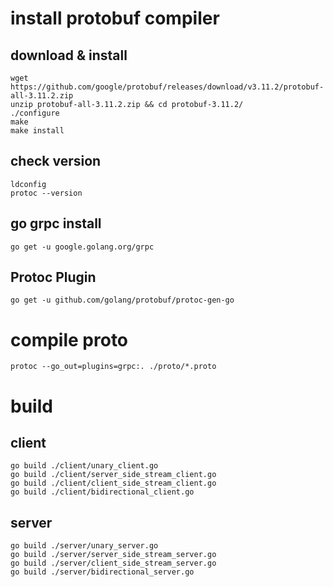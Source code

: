 # install protobuf compiler


## download & install

```
wget https://github.com/google/protobuf/releases/download/v3.11.2/protobuf-all-3.11.2.zip
unzip protobuf-all-3.11.2.zip && cd protobuf-3.11.2/
./configure
make
make install
```
## check version

```
ldconfig
protoc --version
```

## go grpc install

```
go get -u google.golang.org/grpc
```

## Protoc Plugin

```
go get -u github.com/golang/protobuf/protoc-gen-go
```

# compile proto

```
protoc --go_out=plugins=grpc:. ./proto/*.proto
```

# build

## client

```
go build ./client/unary_client.go
go build ./client/server_side_stream_client.go
go build ./client/client_side_stream_client.go
go build ./client/bidirectional_client.go
```

## server

```
go build ./server/unary_server.go
go build ./server/server_side_stream_server.go
go build ./server/client_side_stream_server.go
go build ./server/bidirectional_server.go
```

